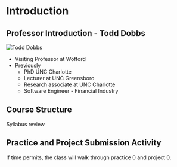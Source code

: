 # Introduction

## Professor Introduction - Todd Dobbs

![Todd Dobbs](https://github.com/btdobbs/COSC-440/blob/main/Topic/images/btd.jpg)

* Visiting Professor at Wofford
* Previously
  * PhD UNC Charlotte
  * Lecturer at UNC Greensboro
  * Research associate at UNC Charlotte
  * Software Engineer - Financial Industry

## Course Structure

Syllabus review

## Practice and Project Submission Activity

If time permits, the class will walk through practice 0 and project 0.
